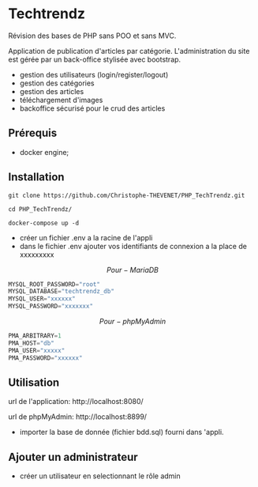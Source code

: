 # Techtrendz   

Révision des bases de PHP sans POO et sans MVC.

Application de publication d'articles par catégorie. L'administration du site est gérée par un back-office stylisée avec bootstrap.

- gestion des utilisateurs (login/register/logout)
- gestion des catégories
- gestion des articles
- téléchargement d'images
- backoffice sécurisé pour le crud des articles


## Prérequis

* docker engine;


## Installation


`git clone https://github.com/Christophe-THEVENET/PHP_TechTrendz.git`

`cd PHP_TechTrendz/`

`docker-compose up -d`

- créer un fichier .env a la racine de l'appli
- dans le fichier .env ajouter vos identifiants de connexion a la place de xxxxxxxxx


$$
Pour-MariaDB
$$

```python
MYSQL_ROOT_PASSWORD="root"
MYSQL_DATABASE="techtrendz_db"
MYSQL_USER="xxxxxx"
MYSQL_PASSWORD="xxxxxxx"
```
$$
Pour-phpMyAdmin
$$

```python
PMA_ARBITRARY=1
PMA_HOST="db"
PMA_USER="xxxxx"
PMA_PASSWORD="xxxxxx"
```
## Utilisation

url de l'application:
http://localhost:8080/

url de phpMyAdmin:
http://localhost:8899/

- importer la base de donnée (fichier bdd.sql) fourni dans 'appli.

## Ajouter un administrateur

* créer un utilisateur en selectionnant le rôle admin

